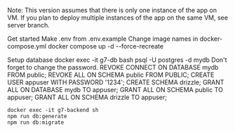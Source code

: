 Note: This version assumes that there is only one instance of the app on VM.
    If you plan to deploy multiple instances of the app on the same VM, see server branch.

Get started
    Make .env from .env.example
    Change image names in docker-compose.yml
    docker compose up -d --force-recreate
    
Setup database
    docker exec -it g7-db bash
    psql -U postgres -d mydb
Don't forget to change the password.
    REVOKE CONNECT ON DATABASE mydb FROM public;
    REVOKE ALL ON SCHEMA public FROM PUBLIC;
    CREATE USER appuser WITH PASSWORD '1234';
    CREATE SCHEMA drizzle;
    GRANT ALL ON DATABASE mydb TO appuser;
    GRANT ALL ON SCHEMA public TO appuser;
    GRANT ALL ON SCHEMA drizzle TO appuser;

    docker exec -it g7-backend sh
    npm run db:generate
    npm run db:migrate